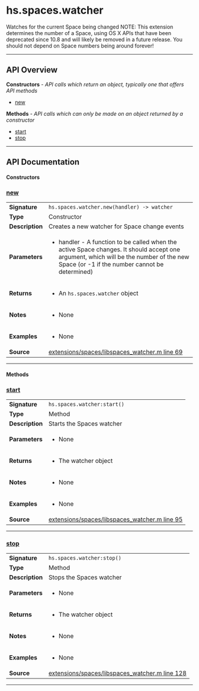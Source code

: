 # hs.spaces.watcher

Watches for the current Space being changed
NOTE: This extension determines the number of a Space, using OS X APIs that have been deprecated since 10.8 and will likely be removed in a future release. You should not depend on Space numbers being around forever!

---

## API Overview
**Constructors** - _API calls which return an object, typically one that offers API methods_
 * [new](#new)

**Methods** - _API calls which can only be made on an object returned by a constructor_
 * [start](#start)
 * [stop](#stop)


---

## API Documentation

#### Constructors


### [new](#new)

|                                             |                                                                                     |
| --------------------------------------------|-------------------------------------------------------------------------------------|
| **Signature**                               | `hs.spaces.watcher.new(handler) -> watcher`                                                                    |
| **Type**                                    | Constructor                                                                     |
| **Description**                             | Creates a new watcher for Space change events                                                                     |
| **Parameters**                              | <ul><li>handler - A function to be called when the active Space changes. It should accept one argument, which will be the number of the new Space (or -1 if the number cannot be determined)</li></ul> |
| **Returns**                                 | <ul><li>An `hs.spaces.watcher` object</li></ul>          |
| **Notes**                                   | <ul><li>None</li></ul> |
| **Examples**                                | <ul><li>None</li></ul> |
| **Source**                                  | [extensions/spaces/libspaces_watcher.m line 69](https://github.com/CommandPost/CommandPost-App/blob/master/extensions/spaces/libspaces_watcher.m#L69) |

---

#### Methods


### [start](#start)

|                                             |                                                                                     |
| --------------------------------------------|-------------------------------------------------------------------------------------|
| **Signature**                               | `hs.spaces.watcher:start()`                                                                    |
| **Type**                                    | Method                                                                     |
| **Description**                             | Starts the Spaces watcher                                                                     |
| **Parameters**                              | <ul><li>None</li></ul> |
| **Returns**                                 | <ul><li>The watcher object</li></ul>          |
| **Notes**                                   | <ul><li>None</li></ul> |
| **Examples**                                | <ul><li>None</li></ul> |
| **Source**                                  | [extensions/spaces/libspaces_watcher.m line 95](https://github.com/CommandPost/CommandPost-App/blob/master/extensions/spaces/libspaces_watcher.m#L95) |

---


### [stop](#stop)

|                                             |                                                                                     |
| --------------------------------------------|-------------------------------------------------------------------------------------|
| **Signature**                               | `hs.spaces.watcher:stop()`                                                                    |
| **Type**                                    | Method                                                                     |
| **Description**                             | Stops the Spaces watcher                                                                     |
| **Parameters**                              | <ul><li>None</li></ul> |
| **Returns**                                 | <ul><li>The watcher object</li></ul>          |
| **Notes**                                   | <ul><li>None</li></ul> |
| **Examples**                                | <ul><li>None</li></ul> |
| **Source**                                  | [extensions/spaces/libspaces_watcher.m line 128](https://github.com/CommandPost/CommandPost-App/blob/master/extensions/spaces/libspaces_watcher.m#L128) |

---

